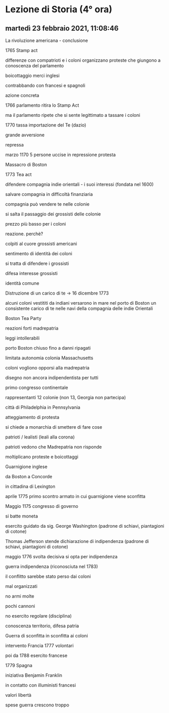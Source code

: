 # Lezione di Storia (4° ora)

## martedì 23 febbraio 2021, 11:08:46

La rivoluzione americana - conclusione

1765 Stamp act

differenze con compatrioti  e  i coloni organizzano proteste che giungono a conoscenza del parlamento

boicottaggio merci inglesi

contrabbando con francesi e spagnoli

azione concreta

1766 parlamento ritira lo Stamp Act

ma il parlamento ripete che si sente legittimato a tassare i coloni

1770 tassa importazione del Te (dazio)

grande avversione

repressa 

marzo 1170 5 persone uccise in repressione protesta  

Massacro di Boston



1773 Tea act

difendere compagnia indie orientali  - i suoi interessi (fondata nel 1600)

salvare compagnia in difficoltà finanziaria

compagnia può vendere te nelle colonie

si salta il passaggio dei grossisti delle colonie

prezzo più basso per i coloni



reazione. perchè?



colpiti al cuore grossisti americani



sentimento di identità dei coloni



si tratta di difendere i grossisti



difesa interesse grossisti



identità comune



Distruzione di un carico di te -> 16 dicembre 1773



alcuni coloni vestititi da indiani versarono in mare nel porto di Boston un consistente carico di te nelle navi della compagnia delle indie Orientali

Boston Tea Party

reazioni forti madrepatria







leggi intollerabili



porto Boston chiuso fino a danni ripagati

limitata autonomia colonia Massachusetts



coloni vogliono opporsi alla madrepatria

disegno non ancora indipendentista per tutti



primo congresso continentale 

rappresentanti 12 colonie (non 13, Georgia non partecipa)



città di Philadelphia in Pennsylvania

atteggiamento di protesta



si chiede a monarchia di smettere di fare cose



patrioti / lealisti (leali alla corona)





patrioti vedono che Madrepatria non risponde



moltiplicano proteste e boicottaggi





Guarnigione inglese



da Boston a Concorde



in cittadina di Lexington 

aprile 1775 primo scontro armato in cui guarnigione viene sconfitta



Maggio 1175 congresso di governo



si  batte moneta

esercito  guidato da sig. George Washington (padrone di schiavi, piantagioni di cotone)

Thomas Jefferson stende dichiarazione di indipendenza (padrone di schiavi, piantagioni di cotone)



maggio 1776 svolta decisiva si opta per indipendenza 



guerra indipendenza (riconosciuta nel 1783)



il conflitto sarebbe stato perso dai coloni



mal organizzati



no armi molte



pochi cannoni



no esercito regolare (disciplina)



conoscenza territorio, difesa patria



Guerra di sconfitta in sconfitta ai coloni



intervento Francia 1777 volontari

poi da 1788 esercito francese

1779 Spagna

iniziativa Benjamin Franklin

in contatto con illuministi francesi

valori libertà



spese guerra crescono troppo 
